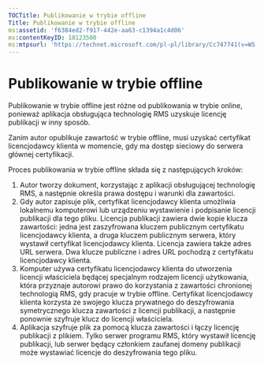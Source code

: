 ```yaml
---
TOCTitle: Publikowanie w trybie offline
Title: Publikowanie w trybie offline
ms:assetid: 'f6384ed2-f917-442e-aa63-c1394a1c4d06'
ms:contentKeyID: 18123500
ms:mtpsurl: 'https://technet.microsoft.com/pl-pl/library/Cc747741(v=WS.10)'
---
```


Publikowanie w trybie offline
=============================

Publikowanie w trybie offline jest różne od publikowania w trybie online, ponieważ aplikacja obsługująca technologię RMS uzyskuje licencję publikacji w inny sposób.

Zanim autor opublikuje zawartość w trybie offline, musi uzyskać certyfikat licencjodawcy klienta w momencie, gdy ma dostęp sieciowy do serwera głównej certyfikacji.

Proces publikowania w trybie offline składa się z następujących kroków: 

1.  Autor tworzy dokument, korzystając z aplikacji obsługującej technologię RMS, a następnie określa prawa dostępu i warunki dla zawartości.
2.  Gdy autor zapisuje plik, certyfikat licencjodawcy klienta umożliwia lokalnemu komputerowi lub urządzeniu wystawienie i podpisanie licencji publikacji dla tego pliku.
    Licencja publikacji zawiera dwie kopie klucza zawartości: jedna jest zaszyfrowana kluczem publicznym certyfikatu licencjodawcy klienta, a druga kluczem publicznym serwera, który wystawił certyfikat licencjodawcy klienta. Licencja zawiera także adres URL serwera. Dwa klucze publiczne i adres URL pochodzą z certyfikatu licencjodawcy klienta.
3.  Komputer używa certyfikatu licencjodawcy klienta do utworzenia licencji właściciela będącej specjalnym rodzajem licencji użytkowania, która przyznaje autorowi prawo do korzystania z zawartości chronionej technologią RMS, gdy pracuje w trybie offline. Certyfikat licencjodawcy klienta korzysta ze swojego klucza prywatnego do deszyfrowania symetrycznego klucza zawartości z licencji publikacji, a następnie ponownie szyfruje klucz do licencji właściciela.
4.  Aplikacja szyfruje plik za pomocą klucza zawartości i łączy licencję publikacji z plikiem. Tylko serwer programu RMS, który wystawił licencję publikacji, lub serwer będący członkiem zaufanej domeny publikacji może wystawiać licencje do deszyfrowania tego pliku.
